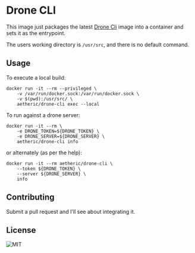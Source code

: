 # Drone CLI

This image just packages the latest [Drone Cli][1] image into a container and sets it as the entrypoint.

The users working directory is `/usr/src`, and there is no default command.

## Usage

To execute a local build:

	docker run -it --rm --privileged \
		-v /var/run/docker.sock:/var/run/docker.sock \
		-v $(pwd):/usr/src/ \
		aetheric/drone-cli exec --local
	
To run against a drone server:

	docker run -it --rm \
		-e DRONE_TOKEN=${DRONE_TOKEN} \
		-e DRONE_SERVER=${DRONE_SERVER} \
		aetheric/drone-cli info

or alternately (as per the help):

	docker run -it --rm aetheric/drone-cli \
		--token ${DRONE_TOKEN} \
		--server ${DRONE_SERVER} \
		info

## Contributing

Submit a pull request and I'll see about integrating it.

## License

![MIT][2]

[1]: https://github.com/drone/drone-cli/releases
[2]: https://github.com/aetheric/docker-drone-cli/blob/master/LICENSE?raw=true
